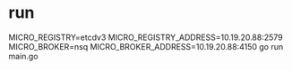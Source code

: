 # run

MICRO_REGISTRY=etcdv3 MICRO_REGISTRY_ADDRESS=10.19.20.88:2579 MICRO_BROKER=nsq MICRO_BROKER_ADDRESS=10.19.20.88:4150 go run main.go